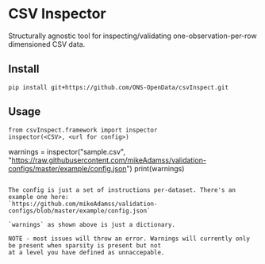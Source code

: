 
# CSV Inspector

Structurally agnostic tool for inspecting/validating one-observation-per-row dimensioned CSV data.


## Install

`pip install git+https://github.com/ONS-OpenData/csvInspect.git`


## Usage

```
from csvInspect.framework import inspector
inspector(<CSV>, <url for config>)

```
warnings = inspector("sample.csv", "https://raw.githubusercontent.com/mikeAdamss/validation-configs/master/example/config.json")
print(warnings)
```

The config is just a set of instructions per-dataset. There's an example one here:
`https://github.com/mikeAdamss/validation-configs/blob/master/example/config.json`

`warnings` as shown above is just a dictionary.

NOTE - most issues will throw an error. Warnings will currently only be present when sparsity is present but not
at a level you have defined as unnaccepable.



